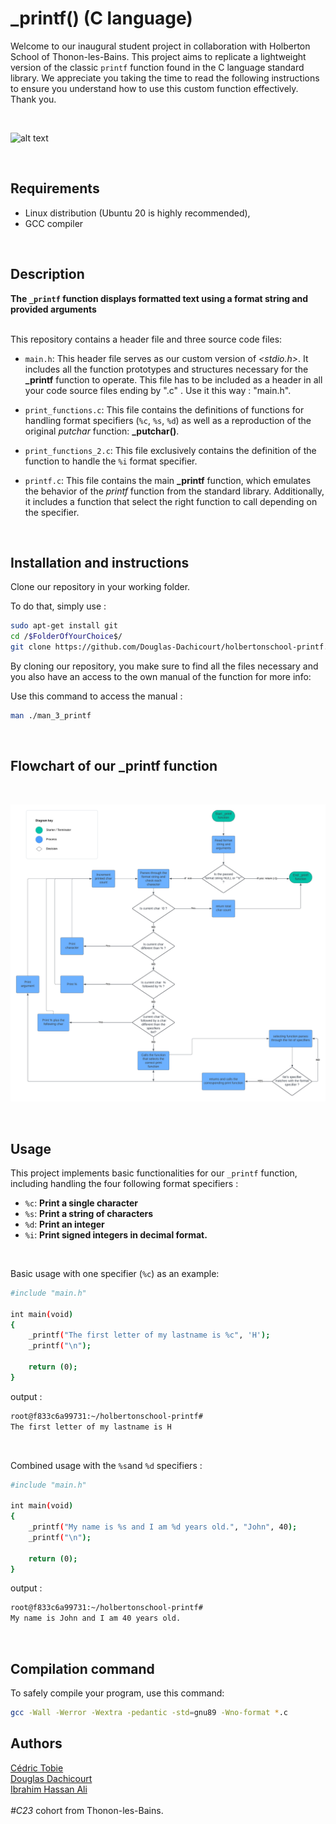 # _printf() (C language)

Welcome to our inaugural student project in collaboration with Holberton School of Thonon-les-Bains. This project aims to replicate a lightweight version of the classic `printf` function found in the C language standard library. We appreciate you taking the time to read the following instructions to ensure you understand how to use this custom function effectively. Thank you.

<br>

![alt text](https://miro.medium.com/v2/resize:fit:1400/format:webp/1*rlVWGRzrSbvqf5QNqykCBg.png)

<br>

## Requirements

+ Linux distribution (Ubuntu 20 is highly recommended),
+ GCC compiler

<br>

## Description

**The `_printf` function displays formatted text using a format string and provided arguments**

<br>
This repository contains a header file and three source code files:

- `main.h`: This header file serves as our custom version of *<stdio.h>*. It includes all the function prototypes and structures necessary for the **_printf** function to operate. This file has to be included as a header in all your code source files ending by ".c" . Use it this way : "main.h".

- `print_functions.c`: This file contains the definitions of functions for handling format specifiers (`%c`, `%s`, `%d`) as well as a reproduction of the original *putchar* function: **_putchar()**.

- `print_functions_2.c`: This file exclusively contains the definition of the function to handle the `%i` format specifier.

- `printf.c`: This file contains the main **_printf** function, which emulates the behavior of the *printf* function from the standard library. Additionally, it includes a function that select the right function to call depending on the specifier. 

<br>

## Installation and instructions

Clone our repository in your working folder.

To do that, simply use : 

```bash
sudo apt-get install git
cd /$FolderOfYourChoice$/
git clone https://github.com/Douglas-Dachicourt/holbertonschool-printf.git
```

By cloning our repository, you make sure to find all the files necessary and you also have an access to the own manual of the function for more info: 

Use this command to access the manual : 
```bash
man ./man_3_printf
```
<br>

## Flowchart of our _printf function
<br>

![alt text](<./Test/Printf flowchart-1.png>)

<br>

## Usage

This project implements basic functionalities for our `_printf` function, including handling the four following format specifiers :

- `%c`: **Print a single character**
- `%s`: **Print a string of characters**
- `%d`: **Print an integer**
- `%i`: **Print signed integers in decimal format.** 

<br>

Basic usage with one specifier (`%c`) as an example: 
```bash
#include "main.h"

int main(void)
{
    _printf("The first letter of my lastname is %c", 'H');
    _printf("\n");

    return (0);
}
```
output :
```bash
root@f833c6a99731:~/holbertonschool-printf#
The first letter of my lastname is H
```
<br>

Combined usage with the `%s`and `%d` specifiers : 
```bash
#include "main.h"

int main(void)
{
    _printf("My name is %s and I am %d years old.", "John", 40);
    _printf("\n");

    return (0);
}
```
output :
```bash
root@f833c6a99731:~/holbertonschool-printf#
My name is John and I am 40 years old.
```
<br>

## Compilation command

To safely compile your program, use this command:

```bash
gcc -Wall -Werror -Wextra -pedantic -std=gnu89 -Wno-format *.c
```

## Authors 

[Cédric Tobie](https://github.com/HolbieWan) <br>
[Douglas Dachicourt](https://github.com/Douglas-Dachicourt) <br>
[Ibrahim Hassan Ali](https://github.com/Ibrux11) <br>
<br>
*#C23* cohort from Thonon-les-Bains.